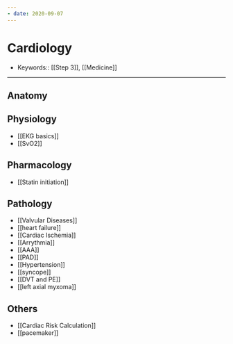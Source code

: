 ```yaml
---
- date: 2020-09-07
---
```


# Cardiology

- Keywords:: [[Step 3]], [[Medicine]]
---

## Anatomy

## Physiology

- [[EKG basics]]
- [[SvO2]]

## Pharmacology

- [[Statin initiation]]

## Pathology

- [[Valvular Diseases]]
- [[heart failure]]
- [[Cardiac Ischemia]]
- [[Arrythmia]]
- [[AAA]]
- [[PAD]]
- [[Hypertension]]
- [[syncope]]
- [[DVT and PE]]
- [[left axial myxoma]]

## Others

- [[Cardiac Risk Calculation]]
- [[pacemaker]]
